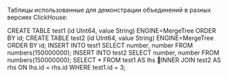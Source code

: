 
Таблицы использованные для демонстрации объединений в разных версиях ClickHouse:

CREATE TABLE test1 (id UInt64, value String) ENGINE=MergeTree ORDER BY id;
CREATE TABLE test2 (id UInt64, value String) ENGINE=MergeTree ORDER BY id;
INSERT INTO test1 SELECT number, number FROM numbers(150000000);
INSERT INTO test2 SELECT number, number FROM numbers(150000000);
SELECT * FROM test1 AS lhs INNER JOIN test2 AS rhs ON lhs.id = rhs.id WHERE test1.id = 3;

